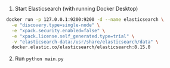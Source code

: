 1. Start Elasticsearch (with running Docker Desktop)
```bash 
docker run -p 127.0.0.1:9200:9200 -d --name elasticsearch \
  -e "discovery.type=single-node" \
  -e "xpack.security.enabled=false" \
  -e "xpack.license.self_generated.type=trial" \
  -v "elasticsearch-data:/usr/share/elasticsearch/data" \
  docker.elastic.co/elasticsearch/elasticsearch:8.15.0
```
2. Run `python main.py`


